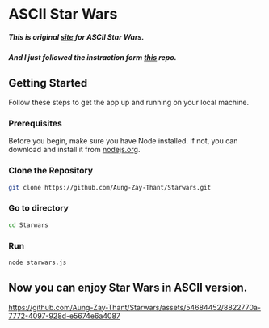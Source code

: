 # ASCII Star Wars

##### This is original [site](https://www.asciimation.co.nz/) for ASCII Star Wars.
##### And I just followed the instraction form [this](https://gist.github.com/JLChnToZ/5f4b1a3e81373b3b20330c6a89067f1b) repo.

## Getting Started

Follow these steps to get the app up and running on your local machine.

### Prerequisites

Before you begin, make sure you have Node installed. If not, you can download and install it from [nodejs.org](https://nodejs.org/).

### Clone the Repository

```bash
git clone https://github.com/Aung-Zay-Thant/Starwars.git
```

### Go to directory

```bash
cd Starwars 
```
### Run

```bash
node starwars.js 
```

## Now you can enjoy Star Wars in ASCII version.

https://github.com/Aung-Zay-Thant/Starwars/assets/54684452/8822770a-7772-4097-928d-e5674e6a4087



